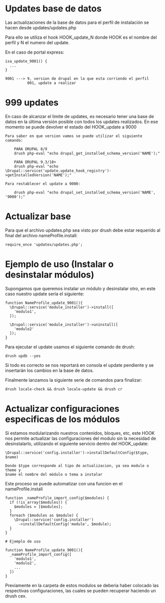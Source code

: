 # Updates base de datos

Las actualizaciones de la base de datos para el perfil de instalación se hacen desde updates/updates.php

Para ello se utiliza el hook HOOK_update_N donde HOOK es el nombre del perfil y N el numero del update.

En el caso de portal express:
    
    isa_update_9001() {
      ...
    }

    9001 ---> 9, version de drupal en la que esta corriendo el perfil
              001, update a realizar
              
# 999 updates

En caso de alcanzar el limite de updates, es necesario tener una base de datos en la última versión posible con todos los updates realizados.
En ese momento se puede devolver el estado del HOOK_update a 9000

    Para saber en que version vamos se puede utilizar el siguiente comando:

        PARA DRUPAL 8/9
        drush php-eval "echo drupal_get_installed_schema_version('NAME');"

        PARA DRUPAL 9.3/10+
        drush php-eval "echo \Drupal::service('update.update_hook_registry')->getInstalledVersion('NAME');"
        
    Para restablecer el update a 9000:
    
        drush php-eval "echo drupal_set_installed_schema_version('NAME', '9000');"
        
        
# Actualizar base

Para que el archivo updates.php sea visto por drush debe estar requerido al final del archivo nameProfile.install:

    require_once 'updates/updates.php';
  
  
  
# Ejemplo de uso (Instalar o desinstalar módulos)

Supongamos que queremos instalar un módulo y desinstalar otro, en este caso nuestro update sería el siguiente:

    function NameProfile_update_9001(){
      \Drupal::service('module_installer')->install([
        'modulo1',
      ]);
      
      \Drupal::service('module_installer')->uninstall([
        'modulo2'
      ]);
    }
    
Para ejecutar el update usamos el siguiente comando de drush:

    drush updb --yes
    
Si todo es correcto se nos reportará en consola el update pendiente y se insertarán los cambios en la base de datos.

Finalmente lanzamos la siguiente serie de comandos para finalizar: 

    drush locale-check && drush locale-update && drush cr
    
    
# Actualizar configuraciones especificas de los módulos

Si estamos modularizando nuestros contenidos, bloques, etc, este HOOK nos permite actualizar las configuraciones del modulo sin la necesidad de desinstalarlo, utilizando el siguiente servicio dentro del HOOK_update:

    \Drupal::service('config.installer')->installDefaultConfig($type, $name)
    
    Donde $type corresponde al tipo de actualizacion, ya sea module o theme y
    $name el nombre del módulo o tema a instalar
    
Este proceso se puede automatizar con una funcion en el nameProfile.install

    function _nameProfile_import_config($modules) {
      if (!is_array($modules)) {
        $modules = [$modules];
      }
      foreach ($modules as $module) {
        \Drupal::service('config.installer')
          ->installDefaultConfig('module', $module);
      }
    }
    
    # Ejemplo de uso
    
    function NameProfile_update_9001(){
      _nameProfile_import_config([
        'modulo1',
        'modulo2',
        ...
      ])
    }
    
Previamente en la carpeta de estos modulos se deberia haber colocado las respectivas configuraciones, las cuales se pueden recuperar haciendo un drush cex.
